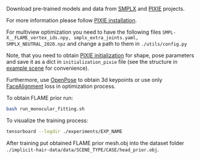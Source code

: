 Download pre-trained models and data from [SMPLX](https://smpl-x.is.tue.mpg.de/)  and [PIXIE](https://pixie.is.tue.mpg.de/) projects.

For more information please follow [PIXIE installation](https://github.com/yfeng95/PIXIE/blob/master/Doc/docs/getting_started.md).

For multiview optimization you need to have the following files ```SMPL-X__FLAME_vertex_ids.npy, smplx_extra_joints.yaml, SMPLX_NEUTRAL_2020.npz``` and change a path to them in ```./utils/config.py```


Note, that you need to obtain  [PIXIE initialization](https://github.com/yfeng95/PIXIE) for shape, pose parameters and save it as a dict in ```initialization_pixie``` file (see the structure in [example scene](../../example) for convenience). 

Furthermore, use [OpenPose](https://github.com/CMU-Perceptual-Computing-Lab/openpose) to obtain 3d keypoints or use only [FaceAlignment](https://github.com/1adrianb/face-alignment) loss in optimization process.


To obtain FLAME prior run:

```bash
bash run_monocular_fitting.sh
```
To visualize the training process:

```bash
tensorboard --logdir ./experiments/EXP_NAME
```

After training put obtained FLAME prior mesh.obj into the dataset folder ```./implicit-hair-data/data/SCENE_TYPE/CASE/head_prior.obj```.